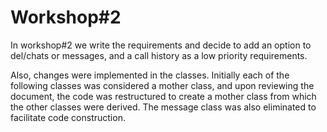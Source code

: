 # Workshop#2

In workshop#2 we write the requirements and decide to add an option to del/chats or messages, and a call history as a low priority requirements.

Also, changes were implemented in the classes. Initially each of the following classes was considered a mother class, and upon reviewing the document, the code was restructured to create a mother class from which the other classes were derived. The message class was also eliminated to facilitate code construction.


